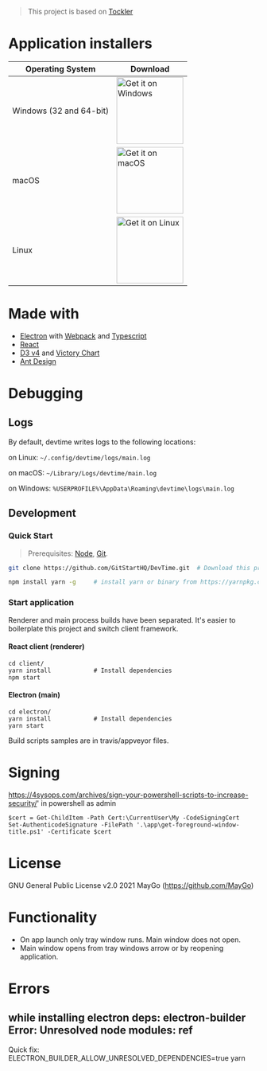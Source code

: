 > This project is based on [Tockler](https://github.com/MayGo/tockler)

# Application installers

| Operating System        | Download                                                                                                                                                                                                                             |
| ----------------------- | ------------------------------------------------------------------------------------------------------------------------------------------------------------------------------------------------------------------------------------ |
| Windows (32 and 64-bit) | <a href='https://github.com/GitStartHQ/DevTime/releases/download/v0.2.1/GitStart-DevTime-Setup-0.2.1.exe'><img alt='Get it on Windows' width="134px" src='https://github.com/MayGo/tockler/raw/master/badges/BadgeWindows.png'/></a> |
| macOS                   | <a href='https://github.com/GitStartHQ/DevTime/releases/download/v0.2.1/GitStart-DevTime-0.2.1.dmg'><img alt='Get it on macOS' width="134px" src='https://github.com/MayGo/tockler/raw/master/badges/BadgeMacOS.png'/></a>           |
| Linux                   | <a href='https://github.com/GitStartHQ/DevTime/releases/download/v0.2.1/devtime_0.2.1_amd64.deb'><img alt='Get it on Linux' width="134px" src='https://github.com/MayGo/tockler/raw/master/badges/BadgeLinux.png'/></a>           |

# Made with

-   [Electron](https://electron.atom.io/) with [Webpack](https://webpack.github.io/) and [Typescript](https://www.typescriptlang.org/)
-   [React](https://reactjs.org/)
-   [D3 v4](https://d3js.org/) and [Victory Chart](http://formidable.com/open-source/victory/docs/victory-chart/)
-   [Ant Design](https://ant.design/)

# Debugging

## Logs

By default, devtime writes logs to the following locations:

on Linux: `~/.config/devtime/logs/main.log`

on macOS: `~/Library/Logs/devtime/main.log`

on Windows: `%USERPROFILE%\AppData\Roaming\devtime\logs\main.log`

## Development

### Quick Start

> Prerequisites: [Node](https://nodejs.org/), [Git](https://git-scm.com/).

```bash
git clone https://github.com/GitStartHQ/DevTime.git  # Download this project

npm install yarn -g     # install yarn or binary from https://yarnpkg.com
```

### Start application

Renderer and main process builds have been separated. It's easier to boilerplate this project and switch client framework.

#### React client (renderer)

```
cd client/
yarn install            # Install dependencies
npm start
```

#### Electron (main)

```
cd electron/
yarn install            # Install dependencies
yarn start
```

Build scripts samples are in travis/appveyor files.

# Signing

https://4sysops.com/archives/sign-your-powershell-scripts-to-increase-security/'
in powershell as admin

```
$cert = Get-ChildItem -Path Cert:\CurrentUser\My -CodeSigningCert
Set-AuthenticodeSignature -FilePath '.\app\get-foreground-window-title.ps1' -Certificate $cert
```

# License

GNU General Public License v2.0
2021 MayGo (https://github.com/MayGo)

# Functionality

-   On app launch only tray window runs. Main window does not open.
-   Main window opens from tray windows arrow or by reopening application.

# Errors

## while installing electron deps: electron-builder Error: Unresolved node modules: ref

Quick fix: ELECTRON_BUILDER_ALLOW_UNRESOLVED_DEPENDENCIES=true yarn
